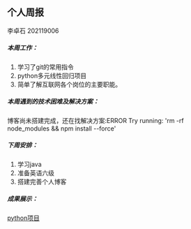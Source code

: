 ## 个人周报

李卓石 202119006

##### 本周工作：

1. 学习了git的常用指令
2. python多元线性回归项目
3. 简单了解互联网各个岗位的主要职能。

##### 本周遇到的技术困难及解决方案：

博客尚未搭建完成，还在找解决方案:ERROR Try running: 'rm -rf node_modules && npm install --force'

##### 下周安排：

1. 学习java
2. 准备英语六级
3. 搭建完善个人博客

##### 成果展示：
[python项目](https://gitee.com/Zhuoshi--Li/Project-for-homework4)



